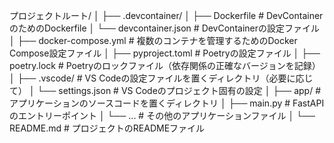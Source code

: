 プロジェクトルート/
│
├── .devcontainer/
│   ├── Dockerfile            # DevContainerのためのDockerfile
│   └── devcontainer.json     # DevContainerの設定ファイル
│
├── docker-compose.yml        # 複数のコンテナを管理するためのDocker Compose設定ファイル
│
├── pyproject.toml            # Poetryの設定ファイル
│
├── poetry.lock               # Poetryのロックファイル（依存関係の正確なバージョンを記録）
│
├── .vscode/                  # VS Codeの設定ファイルを置くディレクトリ（必要に応じて）
│   └── settings.json         # VS Codeのプロジェクト固有の設定
│
├── app/                      # アプリケーションのソースコードを置くディレクトリ
│   ├── main.py               # FastAPIのエントリーポイント
│   └── ...                   # その他のアプリケーションファイル
│
└── README.md                 # プロジェクトのREADMEファイル